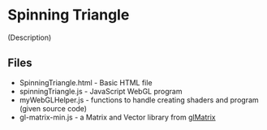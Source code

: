# Spinning Triangle
(Description)

## Files
- SpinningTriangle.html - Basic HTML file
- spinningTriangle.js - JavaScript WebGL program
- myWebGLHelper.js - functions to handle creating shaders and program (given source code)
- gl-matrix-min.js - a Matrix and Vector library from [glMatrix](https://glmatrix.net/)
